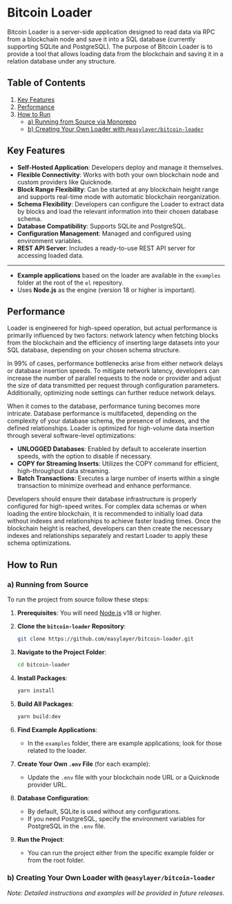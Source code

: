 # Bitcoin Loader

Bitcoin Loader is a server-side application designed to read data via RPC from a blockchain node and save it into a SQL database (currently supporting SQLite and PostgreSQL). The purpose of Bitcoin Loader is to provide a tool that allows loading data from the blockchain and saving it in a relation database under any structure.

## Table of Contents

1. [Key Features](#key-features)
2. [Performance](#performance)
3. [How to Run](#how-to-run)
    - [a) Running from Source via Monorepo](#a-running-from-source-via-monorepo)
    - [b) Creating Your Own Loader with `@easylayer/bitcoin-loader`](#b-creating-your-own-loader-with-easylayerbitcoin-loader)

## Key Features

- **Self-Hosted Application**: Developers deploy and manage it themselves.
- **Flexible Connectivity**: Works with both your own blockchain node and custom providers like Quicknode.
- **Block Range Flexibility**: Can be started at any blockchain height range and supports real-time mode with automatic blockchain reorganization.
- **Schema Flexibility**: Developers can configure the Loader to extract data by blocks and load the relevant information into their chosen database schema.
- **Database Compatibility**: Supports SQLite and PostgreSQL.
- **Configuration Management**: Managed and configured using environment variables.
- **REST API Server**: Includes a ready-to-use REST API server for accessing loaded data.
------------
- **Example applications** based on the loader are available in the `examples` folder at the root of the `el` repository.
- Uses **Node.js** as the engine (version 18 or higher is important).

## Performance

Loader is engineered for high-speed operation, but actual performance is primarily influenced by two factors: network latency when fetching blocks from the blockchain and the efficiency of inserting large datasets into your SQL database, depending on your chosen schema structure.

In 99% of cases, performance bottlenecks arise from either network delays or database insertion speeds. To mitigate network latency, developers can increase the number of parallel requests to the node or provider and adjust the size of data transmitted per request through configuration parameters. Additionally, optimizing node settings can further reduce network delays.

When it comes to the database, performance tuning becomes more intricate. Database performance is multifaceted, depending on the complexity of your database schema, the presence of indexes, and the defined relationships. Loader is optimized for high-volume data insertion through several software-level optimizations:

- **UNLOGGED Databases**: Enabled by default to accelerate insertion speeds, with the option to disable if necessary.
- **COPY for Streaming Inserts**: Utilizes the COPY command for efficient, high-throughput data streaming.
- **Batch Transactions**: Executes a large number of inserts within a single transaction to minimize overhead and enhance performance.

Developers should ensure their database infrastructure is properly configured for high-speed writes. For complex data schemas or when loading the entire blockchain, it is recommended to initially load data without indexes and relationships to achieve faster loading times. Once the blockchain height is reached, developers can then create the necessary indexes and relationships separately and restart Loader to apply these schema optimizations.

## How to Run

### a) Running from Source

To run the project from source follow these steps:

1. **Prerequisites**: You will need [Node.js](https://nodejs.org/) v18 or higher.

2. **Clone the `bitcoin-loader` Repository**:

    ```bash
    git clone https://github.com/easylayer/bitcoin-loader.git
    ```

3. **Navigate to the Project Folder**:

    ```bash
    cd bitcoin-loader
    ```

4. **Install Packages**:

    ```bash
    yarn install
    ```

5. **Build All Packages**:

    ```bash
    yarn build:dev
    ```

6. **Find Example Applications**:

    - In the `examples` folder, there are example applications; look for those related to the loader.

7. **Create Your Own `.env` File** (for each example):

    - Update the `.env` file with your blockchain node URL or a Quicknode provider URL.

8. **Database Configuration**:

    - By default, SQLite is used without any configurations.
    - If you need PostgreSQL, specify the environment variables for PostgreSQL in the `.env` file.

9. **Run the Project**:

    - You can run the project either from the specific example folder or from the root folder.

### b) Creating Your Own Loader with `@easylayer/bitcoin-loader`
*Note: Detailed instructions and examples will be provided in future releases.*